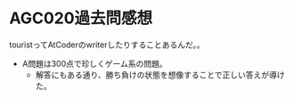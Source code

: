 # AGC020過去問感想

touristってAtCoderのwriterしたりすることあるんだ。。

- A問題は300点で珍しくゲーム系の問題。
  - 解答にもある通り、勝ち負けの状態を想像することで正しい答えが導けた。
